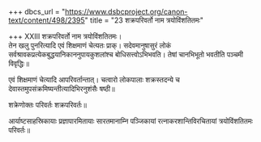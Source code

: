 +++
dbcs_url = "https://www.dsbcproject.org/canon-text/content/498/2395"
title = "23 शक्रपरिवर्तो नाम त्रयोविंशतितमः"

+++
XXIII
शक्रपरिवर्तो नाम त्रयोविंशतितमः।  
तेन खलु पुनरित्यादि एवं शिक्षमाणं चेत्यतः प्राक्। सदेवमानुषासुरं लोकं सर्वश्रावकप्रत्येकबुद्धयानिकाननुपायकुशलांश्च बोधिसत्त्वोऽभिभवति। तेषां चानभिभूतो भवतीति पञ्चमी विवृद्धिः॥

एवं शिक्षमाणं चेत्यादि आपरिवर्तान्तात्। चत्वारो लोकपालाः शक्रस्तदन्ये च देवास्तमुपसंक्रमिष्यन्तीत्यादिभिरनुशंसैः षष्ठी॥

शक्रेणोक्तः परिवर्तः शक्रपरिवर्तः॥

आर्याष्टसाहस्रिकायाः प्रज्ञापारमितायाः सारतमानाम्नि पञ्जिकायां रत्नाकरशान्तिविरचितायां त्रयोविंशतितमः परिवर्तः॥

